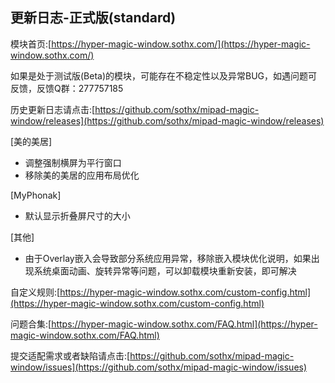 ## 更新日志-正式版(standard)

模块首页:[https://hyper-magic-window.sothx.com/](https://hyper-magic-window.sothx.com/)

如果是处于测试版(Beta)的模块，可能存在不稳定性以及异常BUG，如遇问题可反馈，反馈Q群：277757185

历史更新日志请点击:[https://github.com/sothx/mipad-magic-window/releases](https://github.com/sothx/mipad-magic-window/releases)


[美的美居]

- 调整强制横屏为平行窗口
- 移除美的美居的应用布局优化

[MyPhonak]

- 默认显示折叠屏尺寸的大小


[其他]

- 由于Overlay嵌入会导致部分系统应用异常，移除嵌入模块优化说明，如果出现系统桌面动画、旋转异常等问题，可以卸载模块重新安装，即可解决





自定义规则:[https://hyper-magic-window.sothx.com/custom-config.html](https://hyper-magic-window.sothx.com/custom-config.html)

问题合集:[https://hyper-magic-window.sothx.com/FAQ.html](https://hyper-magic-window.sothx.com/FAQ.html)

提交适配需求或者缺陷请点击:[https://github.com/sothx/mipad-magic-window/issues](https://github.com/sothx/mipad-magic-window/issues)
